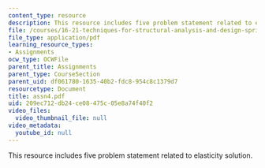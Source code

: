 ```yaml
---
content_type: resource
description: This resource includes five problem statement related to elasticity solution.
file: /courses/16-21-techniques-for-structural-analysis-and-design-spring-2005/209ec712db24ce08475c05e8a74f40f2_assn4.pdf
file_type: application/pdf
learning_resource_types:
- Assignments
ocw_type: OCWFile
parent_title: Assignments
parent_type: CourseSection
parent_uid: df061780-1635-40b2-fdc8-954c8c1379d7
resourcetype: Document
title: assn4.pdf
uid: 209ec712-db24-ce08-475c-05e8a74f40f2
video_files:
  video_thumbnail_file: null
video_metadata:
  youtube_id: null
---
```

This resource includes five problem statement related to elasticity solution.

